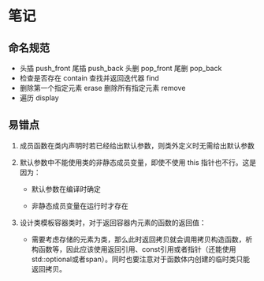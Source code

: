 # 笔记

## 命名规范

* 头插	push_front
  尾插	push_back
  头删	pop_front
  尾删	pop_back
* 检查是否存在  contain
  查找并返回迭代器  find
* 删除第一个指定元素  erase
  删除所有指定元素  remove
* 遍历  display



## 易错点

1. 成员函数在类内声明时若已经给出默认参数，则类外定义时无需给出默认参数
2. 默认参数中不能使用类的非静态成员变量，即使不使用 this 指针也不行。这是因为：

   * 默认参数在编译时确定

   * 非静态成员变量在运行时才存在
3. 设计类模板容器类时，对于返回容器内元素的函数的返回值：
   * 需要考虑存储的元素为类，那么此时返回拷贝就会调用拷贝构造函数，析构函数等，因此应该使用返回引用、const引用或者指针（还能使用std::optional或者span）。同时也要注意对于函数体内创建的临时类只能返回拷贝。